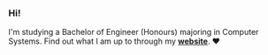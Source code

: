 ### Hi!

I'm studying a Bachelor of Engineer (Honours) majoring in Computer Systems. Find out what I am up to through my **[website](https://swiss-ly.github.io/portfolio-website/)**. ❤️
